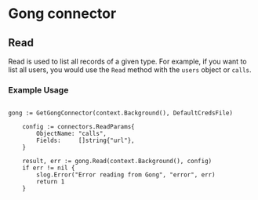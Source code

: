 # Gong connector


## Read
Read is used to list all records of a given type. For example, if you want to list all users, you would use the `Read` method with the `users` object or `calls`.

### Example Usage

```

gong := GetGongConnector(context.Background(), DefaultCredsFile)

	config := connectors.ReadParams{
		ObjectName: "calls", 
		Fields:     []string{"url"},
	}

	result, err := gong.Read(context.Background(), config)
	if err != nil {
		slog.Error("Error reading from Gong", "error", err)
		return 1
	}

```


